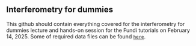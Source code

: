## Interferometry for dummies

This github should contain everything covered for the interferometry for dummies lecture and hands-on session for the Fundi tutorials on February 14, 2025. Some of required data files can be found [`here`](https://keeper.mpdl.mpg.de/d/45472094c5454adfa400/).
